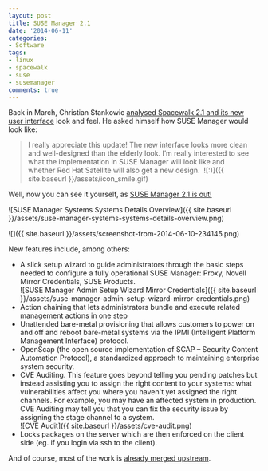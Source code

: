 ```yaml
---
layout: post
title: SUSE Manager 2.1
date: '2014-06-11'
categories:
- Software
tags:
- linux
- spacewalk
- suse
- susemanager
comments: true
---
```


Back in March, Christian Stankowic [analysed Spacewalk 2.1 and its new user interface](http://blog.christian-stankowic.de/?p=5862&lang=en "First sight at Spacewalk 2.1") look and feel. He asked himself how SUSE Manager would look like:

> I really appreciate this update! The new interface looks more clean and well-designed than the elderly look. I’m really interested to see what the implementation in&nbsp;SUSE Manager&nbsp;will look like and whether&nbsp;Red Hat Satellite&nbsp;will also get a new design.&nbsp; ![:)]({{ site.baseurl }}/assets/icon_smile.gif)

Well, now you can see it yourself, as [SUSE Manager 2.1 is out!](https://www.suse.com/company/press/2014/6/new-suse-manager-to-simplify-improve-linux-server-lifecycle-management.html)

![SUSE Manager Systems Systems Details Overview]({{ site.baseurl }}/assets/suse-manager-systems-systems-details-overview.png)

![]({{ site.baseurl }}/assets/screenshot-from-2014-06-10-234145.png)

New features include, among others:

- A slick setup wizard to guide administrators through the basic steps needed to configure a fully operational SUSE Manager: Proxy, Novell Mirror Credentials, SUSE Products.  
 ![SUSE Manager Admin Setup Wizard Mirror Credentials]({{ site.baseurl }}/assets/suse-manager-admin-setup-wizard-mirror-credentials.png)
- Action chaining that lets administrators bundle and execute related management actions in one step
- Unattended bare-metal provisioning that allows customers to power on and off and reboot bare-metal systems via the IPMI (Intelligent Platform Management Interface) protocol.
- OpenScap (the open source implementation of SCAP – Security Content Automation Protocol), a standardized approach to maintaining enterprise system security.
- CVE Auditing. This feature goes beyond telling you pending patches&nbsp;but instead assisting you to assign the right content to your systems:&nbsp;what vulnerabilities affect you where you haven't yet assigned the right channels. For example, you may have an affected system in production. CVE Auditing may tell you that you can fix the security issue by assigning the stage channel to a system.  
 ![CVE Audit]({{ site.baseurl }}/assets/cve-audit.png)
- Locks packages on the server which are then enforced on the client side (eg. if you login via ssh to the client).

And of course, most of the work is [already merged upstream](https://github.com/spacewalkproject/spacewalk/pulls).


